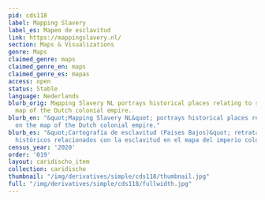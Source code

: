 ```yaml
---
pid: cds118
label: Mapping Slavery
label_es: Mapeo de esclavitud
link: https://mappingslavery.nl/
section: Maps & Visualizations
genre: Maps
claimed_genre: maps
claimed_genre_en: maps
claimed_genre_es: mapas
access: open
status: Stable
language: Nederlands
blurb_orig: Mapping Slavery NL portrays historical places relating to slavery on the
  map of the Dutch colonial empire.
blurb_en: "&quot;Mapping Slavery NL&quot; portrays historical places relating to slavery
  on the map of the Dutch colonial empire."
blurb_es: "&quot;Cartografía de esclavitud (Paises Bajos)&quot; retrata los lugares
  históricos relacionados con la esclavitud en el mapa del imperio colonial holandés."
census_year: '2020'
order: '019'
layout: caridischo_item
collection: caridischo
thumbnail: "/img/derivatives/simple/cds118/thumbnail.jpg"
full: "/img/derivatives/simple/cds118/fullwidth.jpg"
---
```

